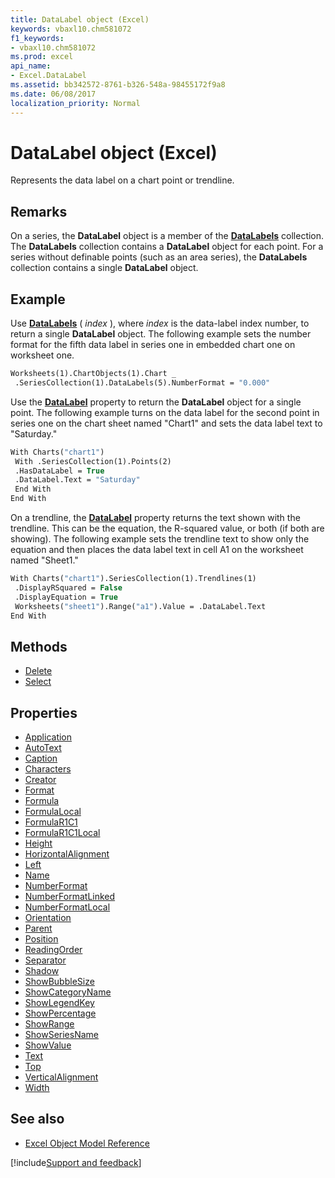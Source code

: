 ```yaml
---
title: DataLabel object (Excel)
keywords: vbaxl10.chm581072
f1_keywords:
- vbaxl10.chm581072
ms.prod: excel
api_name:
- Excel.DataLabel
ms.assetid: bb342572-8761-b326-548a-98455172f9a8
ms.date: 06/08/2017
localization_priority: Normal
---
```



# DataLabel object (Excel)

Represents the data label on a chart point or trendline.


## Remarks

 On a series, the **DataLabel** object is a member of the **[DataLabels](Excel.DataLabels(object).md)** collection. The **DataLabels** collection contains a **DataLabel** object for each point. For a series without definable points (such as an area series), the **DataLabels** collection contains a single **DataLabel** object.


## Example

Use  **[DataLabels](Excel.Series.DataLabels.md)** ( _index_ ), where _index_ is the data-label index number, to return a single **DataLabel** object. The following example sets the number format for the fifth data label in series one in embedded chart one on worksheet one.


```vb
Worksheets(1).ChartObjects(1).Chart _ 
 .SeriesCollection(1).DataLabels(5).NumberFormat = "0.000"
```

Use the  **[DataLabel](Excel.Point.DataLabel.md)** property to return the **DataLabel** object for a single point. The following example turns on the data label for the second point in series one on the chart sheet named "Chart1" and sets the data label text to "Saturday."




```vb
With Charts("chart1") 
 With .SeriesCollection(1).Points(2) 
 .HasDataLabel = True 
 .DataLabel.Text = "Saturday" 
 End With 
End With
```

On a trendline, the  **[DataLabel](Excel.Trendline.DataLabel.md)** property returns the text shown with the trendline. This can be the equation, the R-squared value, or both (if both are showing). The following example sets the trendline text to show only the equation and then places the data label text in cell A1 on the worksheet named "Sheet1."




```vb
With Charts("chart1").SeriesCollection(1).Trendlines(1) 
 .DisplayRSquared = False 
 .DisplayEquation = True 
 Worksheets("sheet1").Range("a1").Value = .DataLabel.Text 
End With
```


## Methods

- [Delete](Excel.DataLabel.Delete.md)
- [Select](Excel.DataLabel.Select.md)

## Properties

- [Application](Excel.DataLabel.Application.md)
- [AutoText](Excel.DataLabel.AutoText.md)
- [Caption](Excel.DataLabel.Caption.md)
- [Characters](Excel.DataLabel.Characters.md)
- [Creator](Excel.DataLabel.Creator.md)
- [Format](Excel.DataLabel.Format.md)
- [Formula](Excel.DataLabel.Formula.md)
- [FormulaLocal](Excel.DataLabel.FormulaLocal.md)
- [FormulaR1C1](Excel.DataLabel.FormulaR1C1.md)
- [FormulaR1C1Local](Excel.DataLabel.FormulaR1C1Local.md)
- [Height](Excel.DataLabel.Height.md)
- [HorizontalAlignment](Excel.DataLabel.HorizontalAlignment.md)
- [Left](Excel.DataLabel.Left.md)
- [Name](Excel.DataLabel.Name.md)
- [NumberFormat](Excel.DataLabel.NumberFormat.md)
- [NumberFormatLinked](Excel.DataLabel.NumberFormatLinked.md)
- [NumberFormatLocal](Excel.DataLabel.NumberFormatLocal.md)
- [Orientation](Excel.DataLabel.Orientation.md)
- [Parent](Excel.DataLabel.Parent.md)
- [Position](Excel.DataLabel.Position.md)
- [ReadingOrder](Excel.DataLabel.ReadingOrder.md)
- [Separator](Excel.DataLabel.Separator.md)
- [Shadow](Excel.DataLabel.Shadow.md)
- [ShowBubbleSize](Excel.DataLabel.ShowBubbleSize.md)
- [ShowCategoryName](Excel.DataLabel.ShowCategoryName.md)
- [ShowLegendKey](Excel.DataLabel.ShowLegendKey.md)
- [ShowPercentage](Excel.DataLabel.ShowPercentage.md)
- [ShowRange](Excel.datalabel.showrange.md)
- [ShowSeriesName](Excel.DataLabel.ShowSeriesName.md)
- [ShowValue](Excel.DataLabel.ShowValue.md)
- [Text](Excel.DataLabel.Text.md)
- [Top](Excel.DataLabel.Top.md)
- [VerticalAlignment](Excel.DataLabel.VerticalAlignment.md)
- [Width](Excel.DataLabel.Width.md)


## See also

- [Excel Object Model Reference](overview/Excel/object-model.md)

[!include[Support and feedback](~/includes/feedback-boilerplate.md)]

